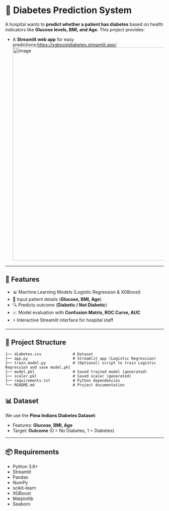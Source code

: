 # 🏥 Diabetes Prediction System

A hospital wants to **predict whether a patient has diabetes** based on health indicators like **Glucose levels, BMI, and Age**.
This project provides:

* A **Streamlit web app** for easy predictions:https://xgboostdiabetes.streamlit.app/
  <img width="966" height="677" alt="image" src="https://github.com/user-attachments/assets/e3ae6bda-f589-4954-8326-6462b53e515c" />


---

## 🚀 Features

* 📊 Machine Learning Models (Logistic Regression & XGBoost)
* 🧾 Input patient details (**Glucose, BMI, Age**)
* 🔍 Predicts outcome (**Diabetic / Not Diabetic**)
* 📈 Model evaluation with **Confusion Matrix, ROC Curve, AUC**
* ⚡ Interactive Streamlit interface for hospital staff

---

## 📂 Project Structure

```
├── diabetes.csv              # Dataset
├── app.py                    # Streamlit app (Logistic Regression)
├── train_model.py            # (Optional) script to train Logistic Regression and save model.pkl
├── model.pkl                 # Saved trained model (generated)
├── scaler.pkl                # Saved scaler (generated)
├── requirements.txt          # Python dependencies
└── README.md                 # Project documentation
```

## 📊 Dataset

We use the **Pima Indians Diabetes Dataset**:

* Features: **Glucose, BMI, Age**
* Target: **Outcome** (0 = No Diabetes, 1 = Diabetes)

---

## 📦 Requirements

* Python 3.8+
* Streamlit
* Pandas
* NumPy
* scikit-learn
* XGBoost
* Matplotlib
* Seaborn


